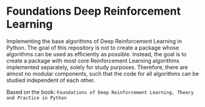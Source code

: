 # Foundations Deep Reinforcement Learning

Implementing the base algorithms of Deep Reinforcement Learning in Python. The goal of this repository is not to create a package whose algorithms
can be used as efficiently as possible. Instead, the goal is to create a package with most core Reinforcement Learning algorithms implemented
separately, solely for study purposes. Therefore, there are almost no modular components, such that the code for all algorithms can be studied
independent of each other.

Based on the book: `Foundations of Deep Reinforcement Learning, Theory and Practice in Python`
